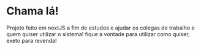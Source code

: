 # Chama lá!

Projeto feito em nextJS a fim de estudos e ajudar os colegas de trabalho e quem quiser utilizar o sistema! fique a vontade para utilizar como quiser, exeto para revenda!
 

